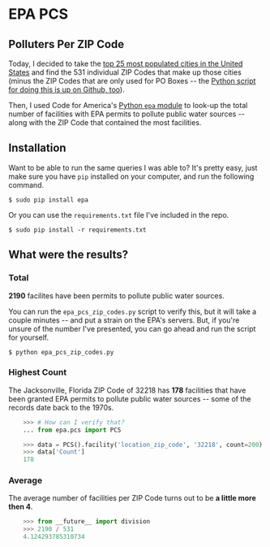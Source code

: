 EPA PCS
=======

Polluters Per ZIP Code
----------------------

Today, I decided to take the [top 25 most populated cities in the United
States](http://en.wikipedia.org/wiki/List_of_United_States_cities_by_population)
and find the 531 individual ZIP Codes that make up those cities (minus the
ZIP Codes that are only used for PO Boxes -- the [Python script for doing
this is up on Github, too](https://github.com/zachwill/usps_zipcodes)).

Then, I used Code for America's [Python `epa`
module](https://github.com/codeforamerica/epa_python) to look-up the
total number of facilities with EPA permits to pollute public water
sources -- along with the ZIP Code that contained the most facilities.


Installation
------------

Want to be able to run the same queries I was able to? It's pretty easy,
just make sure you have `pip` installed on your computer, and run the
following command.

    $ sudo pip install epa

Or you can use the `requirements.txt` file I've included in the repo.

    $ sudo pip install -r requirements.txt


What were the results?
----------------------

### Total ###

**2190** facilites have been permits to pollute public water sources.

You can run the `epa_pcs_zip_codes.py` script to verify this, but it will
take a couple minutes -- and put a strain on the EPA's servers. But, if
you're unsure of the number I've presented, you can go ahead and run the
script for yourself.

    $ python epa_pcs_zip_codes.py


### Highest Count ###

The Jacksonville, Florida ZIP Code of 32218 has **178** facilities that have
been granted EPA permits to pollute public water sources -- some of the
records date back to the 1970s.

```python
    >>> # How can I verify that?
    ... from epa.pcs import PCS

    >>> data = PCS().facility('location_zip_code', '32218', count=200)
    >>> data['Count']
    178
```

### Average ###

The average number of facilities per ZIP Code turns out to be **a little
more then 4**.

```python
    >>> from __future__ import division
    >>> 2190 / 531
    4.124293785310734
```
